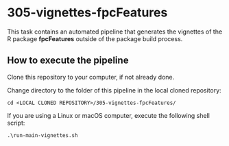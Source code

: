 
305-vignettes-fpcFeatures
=========================
This task contains an automated pipeline that generates the vignettes
of the R package **fpcFeatures** outside of the package build process.

How to execute the pipeline
---------------------------
Clone this repository to your computer, if not already done.

Change directory to the folder of this pipeline in the local cloned repository:

```
cd <LOCAL CLONED REPOSITORY>/305-vignettes-fpcFeatures/
```

If you are using a Linux or macOS computer, execute the following shell script:

```
.\run-main-vignettes.sh
```
